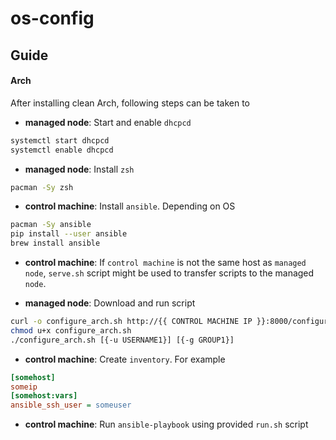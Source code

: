 # os-config

## Guide
#### Arch
After installing clean Arch, following steps can be taken to

- **managed node**: Start and enable `dhcpcd`
``` sh
systemctl start dhcpcd
systemctl enable dhcpcd
```

- **managed node**: Install `zsh`
``` sh
pacman -Sy zsh
```

- **control machine**: Install `ansible`. Depending on OS
``` sh
pacman -Sy ansible
pip install --user ansible
brew install ansible
```

- **control machine**: If `control machine` is not the same host as `managed node`,
`serve.sh` script might be used to transfer scripts to the managed `node`.

- **managed node**: Download and run script
``` sh
curl -o configure_arch.sh http://{{ CONTROL MACHINE IP }}:8000/configure_arch.sh
chmod u+x configure_arch.sh
./configure_arch.sh [{-u USERNAME1}] [{-g GROUP1}]
```

- **control machine**: Create `inventory`. For example
``` ini
[somehost]
someip
[somehost:vars]
ansible_ssh_user = someuser
```

- **control machine**: Run `ansible-playbook` using provided `run.sh` script
